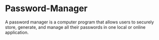 # Password-Manager
A password manager is a computer program that allows users to securely store, generate, and manage all their passwords in one local or online application.

